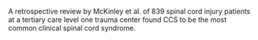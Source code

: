 A retrospective review by McKinley et al. of 839 spinal cord injury patients at a tertiary care level one trauma center found CCS to be the most common clinical spinal cord syndrome.